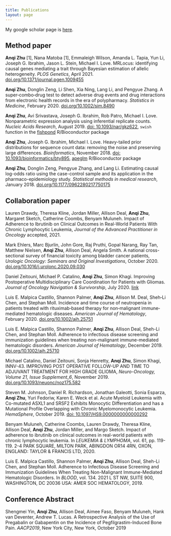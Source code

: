 ```yaml
---
title: Publications
layout: page
---
```


My google scholar page is [here](https://scholar.google.com/citations?user=zcsUPtgAAAAJ&hl=en).

<h2>Method paper</h2>

**Anqi Zhu** [1], Nana Matoba [1], Emmaleigh Wilson, Amanda L. Tapia, Yun Li,
Joseph G. Ibrahim, Jason L. Stein, Michael I. Love.
MRLocus: identifying causal genes mediating a trait through Bayesian
estimation of allelic heterogeneity.
*PLOS Genetics*, April 2021. [doi.org/10.1371/journal.pgen.1009455](https://doi.org/10.1371/journal.pgen.1009455)

**Anqi Zhu**, Donglin Zeng, Li Shen, Xia Ning, Lang Li, and Pengyue Zhang. 
A super‐combo‐drug test to detect adverse drug events and drug interactions from electronic health records in the era of polypharmacy. *Statistics in Medicine*, February 2020. [doi.org/10.1002/sim.8490](https://doi.org/10.1002/sim.8490)

**Anqi Zhu**, Avi Srivastava, Joseph G. Ibrahim, Rob Patro, 
Michael I. Love.
Nonparametric expression analysis using inferential replicate counts.
*Nucleic Acids Research*, August 2019.
[doi: 10.1093/nar/gkz622](https://doi.org/10.1093/nar/gkz622),
`swish` function in the 
[fishpond](https://github.com/mikelove/fishpond) R/Bioconductor package

**Anqi Zhu**, Joseph G. Ibrahim, Michael I. Love.
Heavy-tailed prior distributions for sequence count data: removing the
noise and preserving large differences.
*Bioinformatics*, November 2018.
[doi: 10.1093/bioinformatics/bty895](https://doi.org/10.1093/bioinformatics/bty895),
[apeglm](http://bioconductor.org/packages/apeglm) R/Bioconductor package

**Anqi Zhu**, Donglin Zeng, Pengyue Zhang, and Lang Li. 
Estimating causal log-odds ratio using the case-control sample and its application in the pharmaco-epidemiology study. *Statistical methods in medical research*, January 2018. [doi.org/10.1177/0962280217750175](https://doi.org/10.1177%2F0962280217750175)

<h2>Collaboration paper</h2>

Lauren Drawdy, Theresa Kline, Jordan Miller, Allison Deal, **Anqi Zhu**, Margaret Sketch, Catherine Coombs, Benyam Muluneh.
Impact of Adherence to Ibrutinib on Clinical Outcomes in Real-World Patients With Chronic Lymphocytic Leukemia,
*Journal  of the Advanced  Practitioner in Oncology* accepted, 2021.

Mark Ehlers, Marc Bjurlin, John Gore, Raj Pruthi, Gopal Narang, Ray Tan, Matthew Nielsen, **Anqi Zhu**, Allison Deal, Angela Smith.
A national cross-sectional survey of financial toxicity among bladder cancer patients,
*Urologic Oncology: Seminars and Original Investigations*, October 2020.
[doi.org/10.1016/j.urolonc.2020.09.030](http://www.sciencedirect.com/science/article/pii/S1078143920304671)

Daniel Zeitouni, Michael P. Catalino, **Anqi Zhu**, Simon Khagi.
Improving Postoperative Multidisciplinary Care Coordination for Patients with Gliomas.
*Journal of Oncology Navigation & Survivorship*, July 2020. [link](http://jons-online.com/issues/2020/july-2020-vol-11-no-7/2992-improving-postoperative-multidisciplinary-care-coordination-for-patients-with-gliomas)

Luis E. Malpica Castillo, Shannon Palmer, **Anqi Zhu**, Allison M. Deal, Sheh‐Li Chen, and Stephan Moll. 
Incidence and time course of neutropenia in patients treated with rituximab‐based therapy for non‐malignant immune‐mediated hematologic diseases. *American Journal of Hematology*, February 2020. [doi.org/10.1002/ajh.25751](https://doi.org/10.1002/ajh.25751)

Luis E. Malpica Castillo, Shannon Palmer, **Anqi Zhu**, Allison Deal, Sheh-Li Chen, and Stephan Moll.
Adherence to infectious disease screening and immunization guidelines when treating non-malignant immune-mediated hematologic disorders. 
*American Journal of Hematology*, December 2019. [doi.org/10.1002/ajh.25710](https://doi.org/10.1002/ajh.25710)

Michael Catalino, Daniel Zeitouni, Sonja Henretty, **Anqi Zhu**, Simon Khagi, 
INNV-43. IMPROVING POST OPERATIVE FOLLOW-UP AND TIME TO ADJUVANT TREATMENT FOR HIGH GRADE GLIOMA, 
*Neuro-Oncology, Volume 21, Issue Supplement_6*, November 2019. [doi.org/10.1093/neuonc/noz175.582](https://doi.org/10.1093/neuonc/noz175.582)

Steven M. Johnson, Daniel R. Richardson, Jonathan Galeotti, Sonia Esparza, **Anqi Zhu**, Yuri Fedoriw, Karen E. Weck et al. Acute Myeloid Leukemia with Co-mutated ASXL1 and SRSF2 Exhibits Monocytic Differentiation and has a Mutational Profile Overlapping with Chronic Myelomonocytic Leukemia. 
*HemaSphere*, October 2019. [doi: 10.1097/HS9.0000000000000292](https://journals.lww.com/hemasphere/Fulltext/2019/10000/Acute_Myeloid_Leukemia_with_Co_mutated_ASXL1_and.10.aspx)

Benyam Muluneh, Catherine Coombs, Lauren Drawdy, Theresa Kline, Allison Deal, **Anqi Zhu**, Jordan Miller, and Margo Sketch. Impact of adherence to ibrutinib on clinical outcomes in real-world patients with chronic lymphocytic leukemia. 
In *LEUKEMIA & LYMPHOMA*, vol. 61, pp. 119-119. 2-4 PARK SQUARE, MILTON PARK, ABINGDON OR14 4RN, OXON, ENGLAND: TAYLOR & FRANCIS LTD, 2020.

Luis E. Malpica Castillo, Shannon Palmer, **Anqi Zhu**, Allison Deal, Sheh-Li Chen, and Stephan Moll. 
Adherence to Infectious Disease Screening and Immunization Guidelines When Treating Non-Malignant Immune-Mediated Hematologic Disorders. In *BLOOD*, vol. 134. 2021 L ST NW, SUITE 900, WASHINGTON, DC 20036 USA: AMER SOC HEMATOLOGY, 2019.

<h2>Conference Abstract</h2>

Shengmei Yin, **Anqi Zhu**, Allison Deal, Aimee Faso, Benyam Muluneh, Hank van Deventer, Andrew T. Lucas.
A Retrospective Analysis of the Use of Pregabalin or Gabapentin on the Incidence of Pegfilgrastim-Induced Bone Pain. *AACP2019*, New York City, New York, October 2019